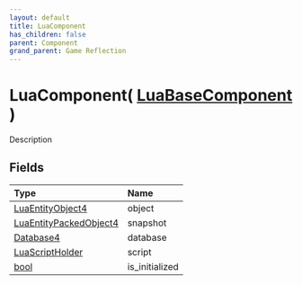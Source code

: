 ```yaml
---
layout: default
title: LuaComponent
has_children: false
parent: Component
grand_parent: Game Reflection
---
```

# LuaComponent( [ LuaBaseComponent ](/riftbreaker-wiki/docs/game-reflection/components/lua_base_component/) )
Description 

## Fields

| Type | Name |
|:----------|:--------------|
| [LuaEntityObject4](/riftbreaker-wiki/docs/game-reflection/components/lua_entity_object4/) | object |
| [LuaEntityPackedObject4](/riftbreaker-wiki/docs/game-reflection/components/lua_entity_packed_object4/) | snapshot |
| [Database4](/riftbreaker-wiki/docs/game-reflection/components/database4/) | database |
| [LuaScriptHolder](/riftbreaker-wiki/docs/game-reflection/components/lua_script_holder/) | script |
| [bool](/riftbreaker-wiki/docs/game-reflection/components/bool/) | is_initialized |

